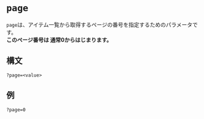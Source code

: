 # `page`

`page`は、アイテム一覧から取得するページの番号を指定するためのパラメータです。<br>**このページ番号は 通常0からはじまります。**

## 構文

```url
?page=<value>
```

## 例

```url
?page=0
```
